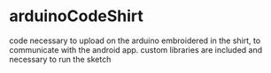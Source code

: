 # arduinoCodeShirt
code necessary to upload on the arduino embroidered in the shirt, to communicate with the android app. custom libraries are included and necessary to run the sketch
